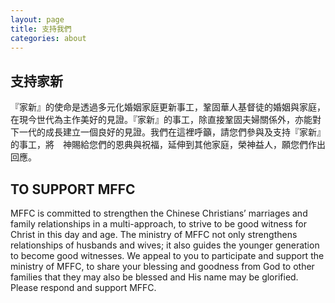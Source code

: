 ```yaml
---
layout: page
title: 支持我們
categories: about
---
```


支持家新
-------

『家新』的使命是透過多元化婚姻家庭更新事工，鞏固華人基督徒的婚姻與家庭，在現今世代為主作美好的見證。『家新』的事工，除直接鞏固夫婦關係外，亦能對下一代的成長建立一個良好的見證。我們在這裡呼籲，請您們參與及支持『家新』的事工，將　神賜給您們的恩典與祝福，延伸到其他家庭，榮神益人，願您們作出回應。

TO SUPPORT MFFC
---------------
MFFC is committed to strengthen the Chinese Christians’ marriages and
family relationships in a multi-approach, to strive to be good witness
for Christ in this day and age. The ministry of MFFC not only
strengthens relationships of husbands and wives; it also guides the
younger generation to become good witnesses. We appeal to you to
participate and support the ministry of MFFC, to share your blessing and
goodness from God to other families that they may also be blessed and
His name may be glorified. Please respond and support MFFC.
